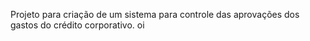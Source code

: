 Projeto para criação de um sistema para controle das aprovações dos gastos do crédito corporativo. oi